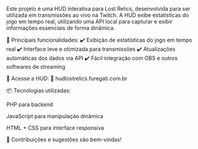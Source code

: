 Este projeto é uma HUD interativa para Lost Relics, desenvolvida para ser utilizada em transmissões ao vivo na Twitch. A HUD exibe estatísticas do jogo em tempo real, utilizando uma API local para capturar e exibir informações essenciais de forma dinâmica.

🔹 Principais funcionalidades:
✔️ Exibição de estatísticas do jogo em tempo real
✔️ Interface leve e otimizada para transmissões
✔️ Atualizações automáticas dos dados via API
✔️ Fácil integração com OBS e outros softwares de streaming

📌 Acesse a HUD:
🔗 hudlostrelics.furegati.com.br

📦 Tecnologias utilizadas:

PHP para backend

JavaScript para manipulação dinâmica

HTML + CSS para interface responsiva

🚀 Contribuições e sugestões são bem-vindas!
